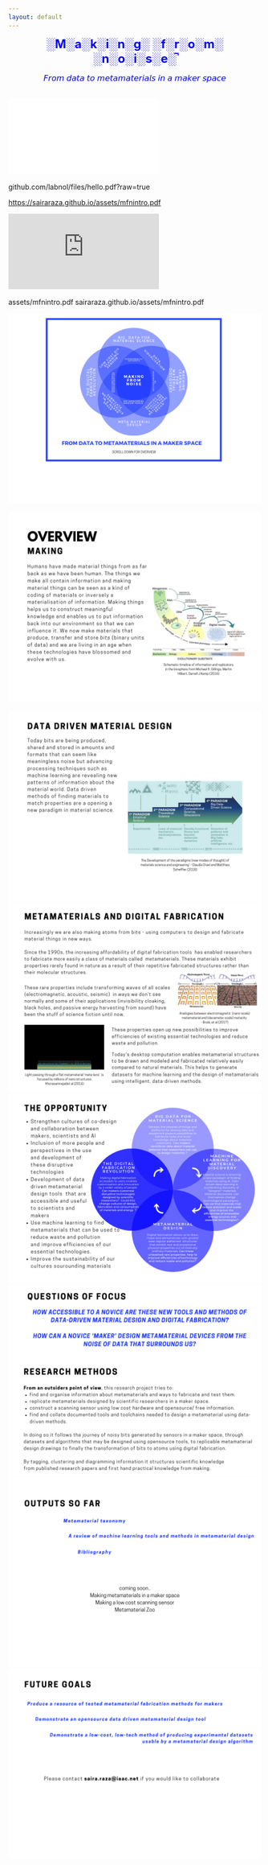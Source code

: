```yaml
---
layout: default
---
```


**<font face color="blue" size="5"><center>░M░a░k░i░n░g░ ░f░r░o░m░ ░n░o░i░s░e░̚</center></font>**
<center><font size="3" color="blue">𝘍𝘳𝘰𝘮 𝘥𝘢𝘵𝘢 𝘵𝘰 𝘮𝘦𝘵𝘢𝘮𝘢𝘵𝘦𝘳𝘪𝘢𝘭𝘴 𝘪𝘯 𝘢 𝘮𝘢𝘬𝘦𝘳 𝘴𝘱𝘢𝘤𝘦</font></center>
<br>

![](assets/mfnintro.pdf)


github.com/labnol/files/hello.pdf?raw=true

https://sairaraza.github.io/assets/mfnintro.pdf


![](https://sairaraza.github.io/assets/mfnintro.pdf?raw=true)


assets/mfnintro.pdf
sairaraza.github.io/assets/mfnintro.pdf

![](assets/1.png)

![](assets/2.png)

![](assets/3.png)
![](assets/4.png)
![](assets/5.png)
![](assets/6.png)
![](assets/7.png)
![](assets/8.png)
